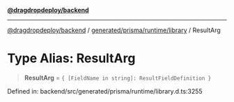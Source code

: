 [**@dragdropdeploy/backend**](../../../../../README.md)

***

[@dragdropdeploy/backend](../../../../../README.md) / [generated/prisma/runtime/library](../README.md) / ResultArg

# Type Alias: ResultArg

> **ResultArg** = `{ [FieldName in string]: ResultFieldDefinition }`

Defined in: backend/src/generated/prisma/runtime/library.d.ts:3255
